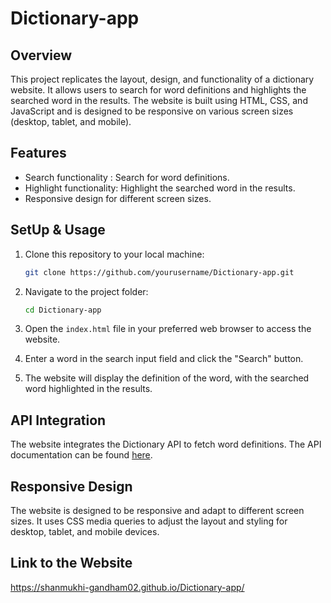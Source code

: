 # Dictionary-app

## Overview

This project replicates the layout, design, and functionality of a dictionary website. 
It allows users to search for word definitions and highlights the searched word in the results. 
The website is built using HTML, CSS, and JavaScript and is designed to be responsive on various screen sizes (desktop, tablet, and mobile).

## Features

- Search functionality : Search for word definitions.
- Highlight functionality: Highlight the searched word in the results.
- Responsive design for different screen sizes.

## SetUp & Usage

1. Clone this repository to your local machine:
  
   ```bash
   git clone https://github.com/yourusername/Dictionary-app.git

2. Navigate to the project folder:

   ```bash
   cd Dictionary-app
   
4. Open the `index.html` file in your preferred web browser to access the website.
5. Enter a word in the search input field and click the "Search" button.
6. The website will display the definition of the word, with the searched word highlighted in the results.

## API Integration
The website integrates the Dictionary API to fetch word definitions. The API documentation can be found [here](https://dictionaryapi.dev/).

## Responsive Design
The website is designed to be responsive and adapt to different screen sizes. It uses CSS media queries to adjust the layout and styling for desktop, tablet, and mobile devices.

## Link to the Website
https://shanmukhi-gandham02.github.io/Dictionary-app/
